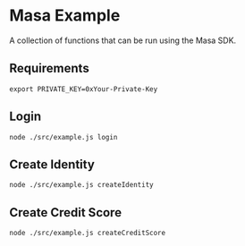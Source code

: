 # Masa Example

A collection of functions that can be run using the Masa SDK.




## Requirements

`export PRIVATE_KEY=0xYour-Private-Key`

## Login

`node ./src/example.js login`

## Create Identity

`node ./src/example.js createIdentity`

## Create Credit Score

`node ./src/example.js createCreditScore`
